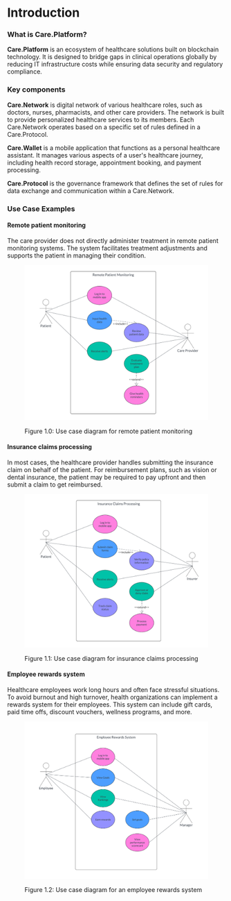 # Introduction

### What is Care.Platform?

**Care.Platform** is an ecosystem of healthcare solutions built on blockchain technology. It is designed to bridge gaps in clinical operations globally by reducing IT infrastructure costs while ensuring data security and regulatory compliance.

### **Key components**

**Care.Network** is digital network of various healthcare roles, such as doctors, nurses, pharmacists, and other care providers. The network is built to provide personalized healthcare services to its members. Each Care.Network operates based on a specific set of rules defined in a Care.Protocol.&#x20;

**Care.Wallet** is a mobile application that functions as a personal healthcare assistant. It manages various aspects of a user's healthcare journey, including health record storage, appointment booking, and payment processing.&#x20;

**Care.Protocol** is the governance framework that defines the set of rules for data exchange and communication within a Care.Network.

### Use Case Examples

#### Remote patient monitoring

The care provider does not directly administer treatment in remote patient monitoring systems. The system facilitates treatment adjustments and supports the patient in managing their condition.

<figure><img src="../.gitbook/assets/remote-patient-monitoring-diagram.png" alt="remote-patient-monitoring-use-case"><figcaption><p>Figure 1.0: Use case diagram for remote patient monitoring</p></figcaption></figure>

#### Insurance claims processing

In most cases, the healthcare provider handles submitting the insurance claim on behalf of the patient. For reimbursement plans, such as vision or dental insurance, the patient may be required to pay upfront and then submit a claim to get reimbursed.

<figure><img src="../.gitbook/assets/insurance-claims-processing.png" alt="insurance-claims-processing-use-case"><figcaption><p>Figure 1.1: Use case diagram for insurance claims processing</p></figcaption></figure>

#### Employee rewards system

Healthcare employees work long hours and often face stressful situations. To avoid burnout and high turnover, health organizations can implement a rewards system for their employees. This system can include gift cards, paid time offs, discount vouchers, wellness programs, and more.

<figure><img src="../.gitbook/assets/employee-rewards-system.png" alt="employee-rewards-system-use-case"><figcaption><p>Figure 1.2: Use case diagram for an employee rewards system</p></figcaption></figure>



